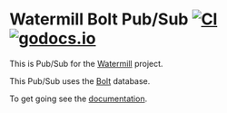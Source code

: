 # Watermill Bolt Pub/Sub [![CI](https://github.com/boreq/watermill-bolt/workflows/CI/badge.svg)][actions] [![godocs.io](http://godocs.io/github.com/pkg/errors?status.svg)][godoc]

This is Pub/Sub for the [Watermill][watermill] project.

This Pub/Sub uses the [Bolt][bolt] database.

To get going see the [documentation][godoc].

[watermill]: https://watermill.io/
[bolt]: https://github.com/etcd-io/bbolt
[actions]: https://github.com/boreq/watermill-bolt/actions
[godoc]: http://godocs.io/github.com/boreq/watermill-bolt
